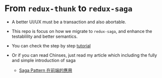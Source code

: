 # From `redux-thunk` to `redux-saga`

- A better UI/UX must be a transaction and also abortable.

- This repo is focus on how we migrate to `redux-saga`, and enhance the testablility and better semantics.

- You can check the step by step [tutorial](https://github.com/abalone0204/redux-thunk-to-saga-tutorial/commit/1a4455b23ce6bc434d17a8c2ebcbf9e80e922be5)

- Or if you can read Chinses, just read my article which including the fully and simple introduction of saga 

    - [Saga Pattern 在前端的應用](http://abalone0204.github.io/2016/05/14/redux-saga/)
